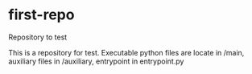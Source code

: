 # first-repo
Repository to test

This is a repository for test.
Executable python files are locate in /main, auxiliary files in /auxiliary, entrypoint in entrypoint.py
